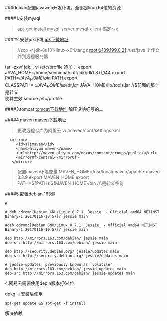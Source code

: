 ###debian配置javaweb开发环境，全部是linux64位的资源

####1.安装mysql 
> apt-get install mysql-server mysql-client
搞定～x


####2.安装jdk环境
[jdk下载地址](http://download.oracle.com/otn-pub/java/jdk/8u131-b11/d54c1d3a095b4ff2b6607d096fa80163/jdk-8u131-linux-x64.tar.gz)
> //scp -r jdk-8u131-linux-x64.tar.gz root@139.199.0.21:/usr/java
上传文件到远程服务器

> 
tar -zxvf jdk...
vi /etc/profile
追加：
export JAVA_HOME=/home/senninha/soft/jdk/jdk1.8.0_144
export PATH=$JAVA_HOME/bin:$PATH
export CLASSPATH=.:$JAVA_HOME/lib/dt.jar:$JAVA_HOME/lib/tools.jar
//\$前面的那个是转义
<br>
使其生效
source /etc/profile

####3.tomcat
[tomcat下载地址](http://mirror.bit.edu.cn/apache/tomcat/tomcat-7/v7.0.77/bin/apache-tomcat-7.0.77.tar.gz) 
解压没啥好写的。。

####4.maven
[maven下载地址](http://mirrors.hust.edu.cn/apache/maven/maven-3/3.5.0/binaries/apache-maven-3.5.0-bin.tar.gz)

> 更改远程仓库为阿里云
   vi /maven/conf/settings.xml
 
 ```
   <mirror>
      <id>alimaven</id>
      <name>aliyun maven</name>
      <url>http://maven.aliyun.com/nexus/content/groups/public/</url>
      <mirrorOf>central</mirrorOf>        
    </mirror>
 ```
 
 > 配置maven环境变量
 MAVEN_HOME=/usr/local/maven/apache-maven-3.3.9
export MAVEN_HOME
export PATH=\${PATH}:\${MAVEN_HOME}/bin
//\是转义字符
 
 
####5.配置debian 163源
```
# 

# deb cdrom:[Debian GNU/Linux 8.7.1 _Jessie_ - Official amd64 NETINST Binary-1 20170116-10:57]/ jessie main

#deb cdrom:[Debian GNU/Linux 8.7.1 _Jessie_ - Official amd64 NETINST Binary-1 20170116-10:57]/ jessie main

deb http://mirrors.163.com/debian/ jessie main
deb-src http://mirrors.163.com/debian/ jessie main

deb http://security.debian.org/ jessie/updates main
deb-src http://security.debian.org/ jessie/updates main

# jessie-updates, previously known as 'volatile'
deb http://mirrors.163.com/debian/ jessie-updates main
deb-src http://mirrors.163.com/debian/ jessie-updates main

```

4.网易云需要使用depin版本打64位

dpkg -i 安装后使用
```
apt-get update && apt-get -f install

```
解决依赖
